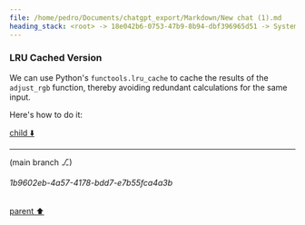 ```yaml
---
file: /home/pedro/Documents/chatgpt_export/Markdown/New chat (1).md
heading_stack: <root> -> 18e042b6-0753-47b9-8b94-dbf396965d51 -> System -> 705df361-3567-44f4-ad9c-70bb5d82744c -> System -> aaa29996-ddf3-403a-a4bb-fdfc7ef52d1a -> User -> 29be782a-5014-4a86-af90-9005dfcedffd -> Assistant -> Naive Implementation -> LRU Cached Version
---
```

### LRU Cached Version

We can use Python's `functools.lru_cache` to cache the results of the `adjust_rgb` function, thereby avoiding redundant calculations for the same input.

Here's how to do it:

[child ⬇️](#1b9602eb-4a57-4178-bdd7-e7b55fca4a3b)

---

(main branch ⎇)
###### 1b9602eb-4a57-4178-bdd7-e7b55fca4a3b
[parent ⬆️](#29be782a-5014-4a86-af90-9005dfcedffd)
